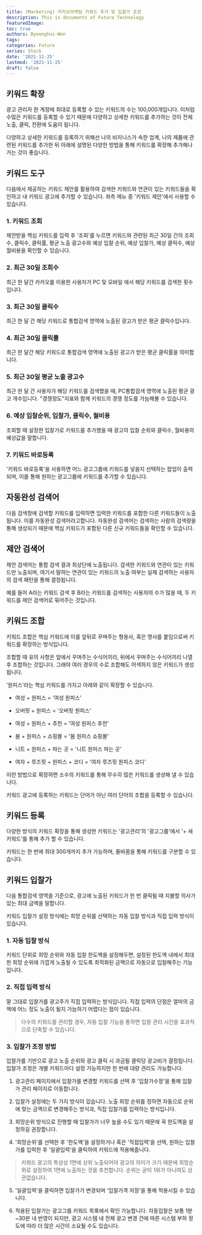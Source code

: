 ```yaml
---
title: (Marketing) 카카오마케팅 키워드 추가 및 입찰가 조정
description: This is documents of Future Technology
featuredImage: 
toc: true
authors: Byeonghui-Won
tags:
categories: Future
series: Stock
date: '2021-11-25'
lastmod: '2021-11-25'
draft: false
---
```


## 키워드 확장

광고 관리자 한 계정에 최대로 등록할 수 있는 키워드의 수는 100,000개입니다. 이처럼 수많은 키워드를 등록할 수 있기 때문에 다양하고 상세한 키워드를 추가하는 것이 전체 노출, 클릭, 전환에 도움이 됩니다. 

다양하고 상세한 키워드를 등록하기 위해선 나의 비지니스가 속한 업계, 나의 제품에 관련된 키워드를 추가한 뒤 아래에 설명된 다양한 방법을 통해 키워드를 확장해 추가해나가는 것이 좋습니다.

## 키워드 도구

다음에서 제공하는 키워드 제안를 활용하여 검색한 키워드와 연관이 있는 키워드들을 확인하고 내 키워드 광고에 추가할 수 있습니다. 좌측 메뉴 중 '키워드 제안'에서 사용할 수 있습니다. 

### 1. 키워드 조회

제안받을 핵심 키워드를 입력 후 '조회'를 누르면 키워드와 관련된 최근 30일 간의 조회수, 클릭수, 클릭률, 평균 노출 광고수와 예상 입찰 순위, 예상 입찰가, 예상 클릭수, 예상 월비용을 확인할 수 있습니다.

### 2. 최근 30일 조회수

최근 한 달간 카카오를 이용한 사용자가 PC 및 모바일 에서 해당 키워드를 검색한 횟수입니다.

### 3. 최근 30일 클릭수

최근 한 달 간 해당 키워드로 통합검색 영역에 노출된 광고가 받은 평균 클릭수입니다.

### 4. 최근 30일 클릭률 

최근 한 달간 해당 키워드로 통합검색 영역에 노출된 광고가 받은 평균 클릭률을 의미합니다.

### 5. 최근 30일 평균 노출 광고수

최근 한 달 간 사용자가 해당 키워드를 검색했을 때, PC통합검색 영역에 노출된 평균 광고 개수입니다. "경쟁정도"지표와 함께 키워드의 경쟁 정도를 가늠해볼 수 있습니다.

### 6. 예상 입찰순위, 입찰가, 클릭수, 월비용

조회할 때 설정한 입찰가로 키워드를 추가했을 때 광고의 입찰 순위와 클릭수, 월비용의 예상값을 말합니다.

### 7. 키워드 바로등록

'키워드 바로등록'을 사용하면 어느 광고그룹에 키워드를 넣을지 선택하는 팝업이 출력되며, 이를 통해 원하는 광고그룹에 키워드를 추가할 수 있습니다.

## 자동완성 검색어

다음 검색창에 검색할 키워드를 입력하면 입력한 키워드를 포함한 다른 키워드들이 노출됩니다. 이를 자동완성 검색어라고합니다. 자동완성 검색어는 검색하는 사람의 검색량을 통해 생성되기 때문에 핵심 키워드가 포함된 다른 신규 키워드들을 확인할 수 있습니다.

## 제안 검색어

제안 검색어는 통합 검색 결과 최상단에 노출됩니다. 검색한 키워드와 연관이 있는 키워드만 노출되며, 여기서 말하는 연관이 있는 키워드의 노출 여부는 실제 검색하는 사용자의 검색 패턴을 통해 결정됩니다.

예를 들어 A라는 키워드 검색 후 B라는 키워드를 검색하는 사용자의 수가 많을 때, 두 키워드를 제안 검색어로 묶어주는 것입니다.

## 키워드 조합

키워드 조합은 핵심 키워드에 이를 앞뒤로 꾸며주는 형용사, 혹은 명사를 붙임으로써 키워드를 확장하는 방식입니다. 

조합할 때 유의 사항은 앞에서 꾸며주는 수식어끼리, 뒤에서 꾸며주는 수식어끼리 나열 후 조합하는 것입니다. 그래야 여러 경우의 수로 조합해도 어색하지 않은 키워드가 생성됩니다.

’원피스’라는 핵심 키워드를 가지고 아래와 같이 확장할 수 있습니다.

+ 여성 + 원피스 = '여성 원피스'

+ 오버핏 + 원피스 = '오버핏 원피스'

+ 여성 + 원피스 + 추천 = '여성 원피스 추천'

+ 봄 + 원피스 + 쇼핑몰 = '봄 원피스 쇼핑몰'

+ 니트 + 원피스 + 파는 곳 = '니트 원피스 파는 곳'

+ 여자 + 루즈핏 + 원피스 + 코디 = '여자 루즈핏 원피스 코디'

이런 방법으로 확장하면 소수의 키워드를 통해 무수히 많은 키워드를 생성해 낼 수 있습니다.

키워드 광고에 등록하는 키워드는 단어가 아닌 여러 단어의 조합을 등록할 수 있습니다. 

## 키워드 등록

다양한 방식의 키워드 확장을 통해 생성한 키워드는 '광고관리'의 '광고그룹'에서 '+ 새키워드'를 통해 추가 할 수 있습니다.

키워드는 한 번에 최대 300개까지 추가 가능하며, 줄바꿈을 통해 키워드를 구분할 수 있습니다. 

## 키워드 입찰가

다음 통합검색 영역을 기준으로, 광고에 노출된 키워드가 한 번 클릭될 때 지불할 의사가 있는 최대 금액을 말합니다.

키워드 입찰가 설정 방식에는 희망 순위를 선택하는 자동 입찰 방식과 직접 입력 방식이 있습니다. 

### 1. 자동 입찰 방식

키워드 단위로 희망 순위와 자동 입찰 한도액을 설정해두면, 설정된 한도액 내에서 최대한 희망 순위에 가깝게 노출될 수 있도록 최적화된 금액으로 자동으로 입찰해주는 기능입니다. 
### 2. 직접 입력 방식 

말 그대로 입찰가를 광고주가 직접 입력하는 방식입니다. 직접 입력의 단점은 얼마의 금액에 어느 정도 노출이 될지 가늠하기 어렵다는 점이 있습니다.

> 다수의 키워드를 관리할 경우, 자동 입찰 기능을 통하면 입찰 관리 시간을 효과적으로 단축할 수 있습니다.

### 3. 입찰가 조정 방법

입찰가를 기반으로 광고 노출 순위와 광고 클릭 시 과금될 클릭당 광고비가 결정됩니다. 입찰가 조정은 개별 키워드마다 설정 가능하지만 한 번에 대량 관리도 가능합니다. 

  1. 광고관리 페이지에서 입찰가를 변경할 키워드를 선택 후 '입찰가수정'을 통해 입찰가 관리 페이지로 이동합니다.

  2. 입찰가 설정에는 두 가지 방식이 있습니다. 노출 희망 순위를 정하면 자동으로 순위에 맞는 금액으로 변경해주는 방식과, 직접 입찰가를 입력하는 방식입니다.

  3. 희망순위 방식으로 진행할 때 입찰가가 너무 높을 수도 있기 때문에 꼭 한도액을 설정하길 권장합니다.

  4. '희망순위'를 선택한 후 '한도액'을 설정하거나 혹은 '직접입력'을 선택, 원하는 입찰가를 입력한 후 '일괄입력'을 클릭하여 키워드에 적용해줍니다.

>키워드 광고의 특성상 1면에 상위 노출되어야 광고의 의미가 크기 때문에 희망순위로 설정하여 1면에 노출하는 것을 추천합니다. 순위는 굳이 1위가 아니여도 상관없습니다.

  5. '일괄입력'을 클릭하면 입찰가가 변경되며 '입찰가격 저장'을 통해 적용시킬 수 있습니다.

  6. 적용된 입찰가는 광고그룹 키워드 목록에서 확인 가능합니다. 자동입찰은 보통 1분~30분 내 반영이 되지만, 광고 시스템 내 전체 광고 변경 건에 따른 시스템 부하 정도에 따라 더 많은 시간이 소요될 수도 있습니다.
